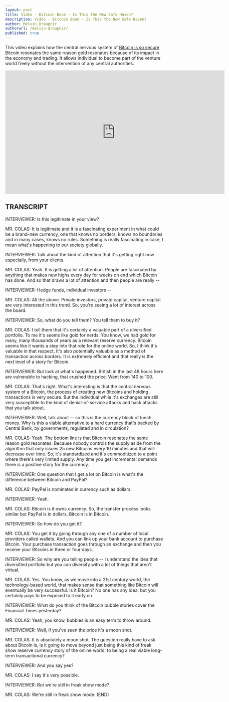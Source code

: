 ```yaml
---
layout: post
title: Video - Bitcoin Boom - Is This the New Safe Haven?
description: Video - Bitcoin Boom - Is This the New Safe Haven?
author: Melvin Draupnir
authorurl: /melvin-draupnir/
published: true
---
```


<p>This video explains how the central nervous system of <a href="/confidential-transactions/">Bitcoin is so secure</a>. Bitcoin resonates the same reason gold resonates because of its impact in the economy and trading. It allows individual to become part of the venture world freely without the intervention of any central authorities.</p>

<center><iframe width="700" height="394" src="https://www.youtube.com/embed/CdVVECKKSXo" frameborder="0" allowfullscreen></iframe></center>

<h2>TRANSCRIPT</h2>
<p>INTERVIEWER:	Is this legitimate in your view?
<p>MR. COLAS:	It is legitimate and it is a fascinating experiment in what could be a brand-new currency, one that knows no borders, knows no boundaries and in many cases, knows no rules.  Something is really fascinating in case, I mean what's happening to our society globally.
<p>INTERVIEWER:	Talk about the kind of attention that it's getting right now especially, from your clients.
<p>MR. COLAS:	Yeah.  It is getting a lot of attention.  People are fascinated by anything that makes new highs every day for weeks on end which Bitcoin has done.  And so that draws a lot of attention and then people are really -- 
<p>INTERVIEWER:	Hedge funds, individual investors -- 
<p>MR. COLAS:	All the above.  Private investors, private capital, venture capital are very interested in this trend.  So, you're seeing a lot of interest across the board.
<p>INTERVIEWER:	So, what do you tell them?  You tell them to buy it?
<p>MR. COLAS:	I tell them that it's certainly a valuable part of a diversified portfolio.  To me it's seems like gold for nerds.  You know, we had gold for many, many thousands of years as a relevant reserve currency.  Bitcoin seems like it wants a step into that role for the online world.  So, I think it's valuable in that respect.  It's also potentially valuable as a method of transaction across borders.  It is extremely efficient and that really is the next level of a story for Bitcoin.
<p>INTERVIEWER:	But look at what's happened.  British in the last 48 hours here are vulnerable to hacking, that crushed the price.  Went from 140 to 100.
<p>MR. COLAS:	That's right.  What's interesting is that the central nervous system of a Bitcoin, the process of creating new Bitcoins and holding transactions is very secure.  But the individual while it's exchanges are still very susceptible to the kind of denial-of-service attacks and hack attacks that you talk about.
<p>INTERVIEWER:	Well, talk about -- so this is the currency block of lunch money.  Why is this a viable alternative to a hard currency that's backed by Central Bank, by governments, regulated and in circulation?
<p>MR. COLAS:	Yeah.  The bottom line is that Bitcoin resonates the same reason gold resonates.  Because nobody controls the supply aside from the algorithm that only issues 25 new Bitcoins every 10 minutes and that will decrease over time.  So, it's standardized and it's commoditized to a point where there's very limited supply.  Any time you get incremental demands there is a positive story for the currency.
<p>INTERVIEWER:	One question that I get a lot on Bitcoin is what's the difference between Bitcoin and PayPal?
<p>MR. COLAS:	PayPal is nominated in currency such as dollars.
<p>INTERVIEWER:	Yeah.
<p>MR. COLAS:	Bitcoin is it owns currency.  So, the transfer process looks similar but PayPal is in dollars, Bitcoin is in Bitcoin.
<p>INTERVIEWER:	So how do you get it?
<p>MR. COLAS:	You get it by going through any one of a number of local providers called wallets.  And you can link up your bank account to purchase Bitcoin.  Your purchase transaction goes through an exchange and then you receive your Bitcoins in three or four days.
<p>INTERVIEWER:	So why are you telling people -- I understand the idea that diversified portfolio but you can diversify with a lot of things that aren't virtual.
<p>MR. COLAS:	Yes.  You know, as we move into a 21st century world, the technology-based world, that makes sense that something like Bitcoin will eventually be very successful.  Is it Bitcoin?  No one has any idea, but you certainly pays to be exposed to it early on.
<p>INTERVIEWER:	What do you think of the Bitcoin bubble stories cover the Financial Times yesterday?
<p>MR. COLAS:	Yeah, you know, bubbles is an easy term to throw around.
<p>INTERVIEWER:	Well, if you've seen the price it's a moon shot.
<p>MR. COLAS:	It is absolutely a moon shot.  The question really have to ask about Bitcoin is, is it going to move beyond just being this kind of freak show reserve currency story of the online world, to being a real viable long-term transactional currency?
<p>INTERVIEWER:	And you say yes?
<p>MR. COLAS:	I say it's very possible.
<p>INTERVIEWER:	But we're still in freak show mode?
<p>MR. COLAS:	We're still in freak show mode.
(END)
